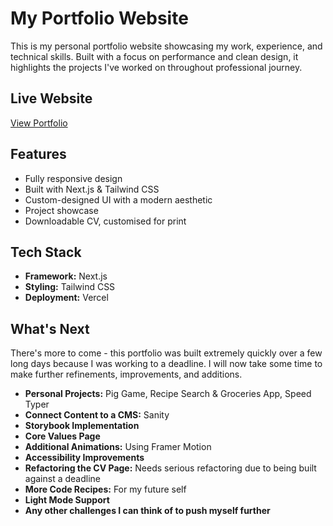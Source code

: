 # My Portfolio Website

This is my personal portfolio website showcasing my work, experience, and technical skills. Built with a focus on performance and clean design, it highlights the projects I've worked on throughout professional journey.

## Live Website  
[View Portfolio](https://www.itsap.dev/)  

## Features  
- Fully responsive design 
- Built with Next.js & Tailwind CSS   
- Custom-designed UI with a modern aesthetic  
- Project showcase  
- Downloadable CV, customised for print

## Tech Stack  
- **Framework:** Next.js  
- **Styling:** Tailwind CSS  
- **Deployment:** Vercel  

## What's Next

There's more to come - this portfolio was built extremely quickly over a few long days because I was working to a deadline. I will now take some time to make further refinements, improvements, and additions.

- **Personal Projects:** Pig Game, Recipe Search & Groceries App, Speed Typer  
- **Connect Content to a CMS:** Sanity  
- **Storybook Implementation**  
- **Core Values Page**  
- **Additional Animations:** Using Framer Motion  
- **Accessibility Improvements**  
- **Refactoring the CV Page:** Needs serious refactoring due to being built against a deadline  
- **More Code Recipes:** For my future self  
- **Light Mode Support**  
- **Any other challenges I can think of to push myself further**  

